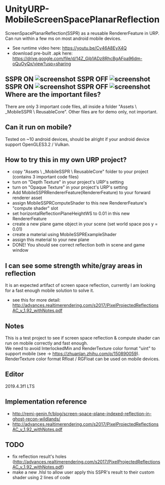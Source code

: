 # UnityURP-MobileScreenSpacePlanarReflection
 ScreenSpacePlanarReflection(SSPR) as a reusable RendererFeature in URP.
 Can run within a few ms on most android mobile devices.
 - See runtime video here: https://youtu.be/Cy46A8EyX4Q
 - download pre-built .apk here: https://drive.google.com/file/d/14Z_Gjb1ADz8RhcBgAFpa96dm-oQuOyQx/view?usp=sharing
 
 SSPR ON
 ![screenshot](https://i.imgur.com/cNaVHLK.png)
 SSPR OFF
 ![screenshot](https://i.imgur.com/0WCIcTM.png)
 SSPR ON
 ![screenshot](https://i.imgur.com/XvudHkR.png)
 SSPR OFF
 ![screenshot](https://i.imgur.com/AZ08hZ8.png)
 Where are the important files?
-------------------
 There are only 3 important code files, all inside a folder "Assets \ _MobileSSPR \ ReusableCore".
 Other files are for demo only, not important.
 
 Can it run on mobile?
-------------------
 Tested on ~10 android devices, should be alright if your android device support OpenGLES3.2 / Vulkan.
 
 How to try this in my own URP project?
 -------------------
 - copy "Assets \ _MobileSSPR \ ReusableCore" folder to your project (contains 3 important code files)
 - turn on "Depth Texture" in your project's URP's setting
 - turn on "Opaque Texture" in your project's URP's setting
 - Add MobileSSPRRendererFeature(RendererFeature) to your forward renderer asset
 - assign MobileSSPRComputeShader to this new RendererFeature's "compute shader" slot
 - set horizontalReflectionPlaneHeightWS to 0.01 in this new RendererFeature
 - create a new plane game object in your scene (set world space pos y = 0.01)
 - create a material using MobileSSPRExampleShader
 - assign this material to your new plane
 - DONE! You should see correct reflection both in scene and game window

 I can see some strength white/gray areas in reflection
 -------------------
 It is an expected artifact of screen space reflection, currently I am looking for a fast enough mobile solution to solve it.
 - see this for more detail: http://advances.realtimerendering.com/s2017/PixelProjectedReflectionsAC_v_1.92_withNotes.pdf
 
 Notes
 -------------------
This is a test project to see if screen space reflection & compute shader can run on mobile correctly and fast enough.   
We need to avoid InterlockedMin and RenderTexture color format "uint" to support mobile (see -> https://zhuanlan.zhihu.com/p/150890059). 
RenderTexture color format Rfloat / RGFloat can be used on mobile devices.
 
 Editor
 -------------------
2019.4.3f1 LTS

Implementation reference
-------------------
- http://remi-genin.fr/blog/screen-space-plane-indexed-reflection-in-ghost-recon-wildlands/
- http://advances.realtimerendering.com/s2017/PixelProjectedReflectionsAC_v_1.92_withNotes.pdf

TODO
----------------
- fix reflection result's holes (http://advances.realtimerendering.com/s2017/PixelProjectedReflectionsAC_v_1.92_withNotes.pdf)
- make a new .hlsl to allow user apply this SSPR's result to their custom shader using 2 lines of code 
 
 

